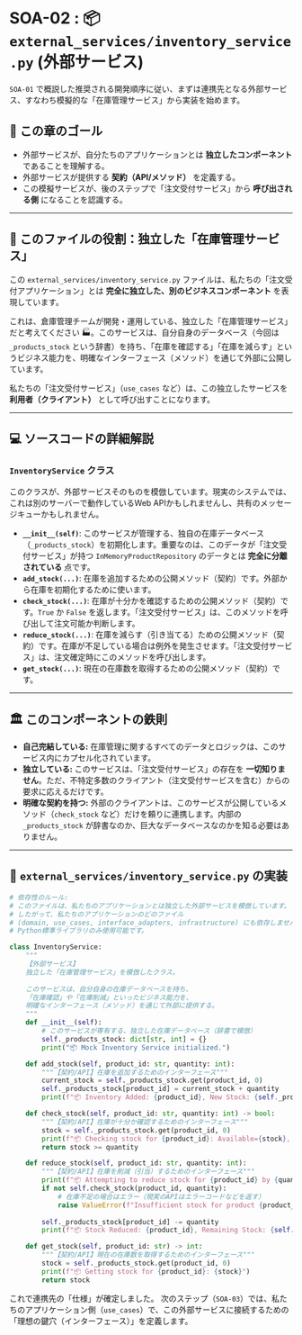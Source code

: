 # SOA-02 : 📦 `external_services/inventory_service.py` (外部サービス)

`SOA-01` で概説した推奨される開発順序に従い、まずは連携先となる外部サービス、すなわち模擬的な「在庫管理サービス」から実装を始めます。

## 🎯 この章のゴール

  * 外部サービスが、自分たちのアプリケーションとは **独立したコンポーネント** であることを理解する。
  * 外部サービスが提供する **契約（API/メソッド）** を定義する。
  * この模擬サービスが、後のステップで「注文受付サービス」から **呼び出される側** になることを認識する。

-----

## 🏢 このファイルの役割：独立した「在庫管理サービス」

この `external_services/inventory_service.py` ファイルは、私たちの「注文受付アプリケーション」とは **完全に独立した、別のビジネスコンポーネント** を表現しています。

これは、倉庫管理チームが開発・運用している、独立した「在庫管理サービス」だと考えてください 🏭。このサービスは、自分自身のデータベース（今回は `_products_stock` という辞書）を持ち、「在庫を確認する」「在庫を減らす」というビジネス能力を、明確なインターフェース（メソッド）を通じて外部に公開しています。

私たちの「注文受付サービス」（`use_cases` など）は、この独立したサービスを **利用者（クライアント）** として呼び出すことになります。

-----

## 💻 ソースコードの詳細解説

### `InventoryService` クラス

このクラスが、外部サービスそのものを模倣しています。現実のシステムでは、これは別のサーバーで動作しているWeb APIかもしれませんし、共有のメッセージキューかもしれません。

  * **`__init__(self)`**:
    このサービスが管理する、独自の在庫データベース（`_products_stock`）を初期化します。重要なのは、このデータが「注文受付サービス」が持つ `InMemoryProductRepository` のデータとは **完全に分離されている** 点です。
  * **`add_stock(...)`**:
    在庫を追加するための公開メソッド（契約）です。外部から在庫を初期化するために使います。
  * **`check_stock(...)`**:
    在庫が十分かを確認するための公開メソッド（契約）です。`True` か `False` を返します。「注文受付サービス」は、このメソッドを呼び出して注文可能か判断します。
  * **`reduce_stock(...)`**:
    在庫を減らす（引き当てる）ための公開メソッド（契約）です。在庫が不足している場合は例外を発生させます。「注文受付サービス」は、注文確定時にこのメソッドを呼び出します。
  * **`get_stock(...)`**:
    現在の在庫数を取得するための公開メソッド（契約）です。

-----

## 🏛️ このコンポーネントの鉄則

  * **自己完結している:** 在庫管理に関するすべてのデータとロジックは、このサービス内にカプセル化されています。
  * **独立している:** このサービスは、「注文受付サービス」の存在を **一切知りません**。ただ、不特定多数のクライアント（注文受付サービスを含む）からの要求に応えるだけです。
  * **明確な契約を持つ:** 外部のクライアントは、このサービスが公開しているメソッド（`check_stock` など）だけを頼りに連携します。内部の `_products_stock` が辞書なのか、巨大なデータベースなのかを知る必要はありません。

-----

## 📄 `external_services/inventory_service.py` の実装

```python:external_services/inventory_service.py
# 依存性のルール:
# このファイルは、私たちのアプリケーションとは独立した外部サービスを模倣しています。
# したがって、私たちのアプリケーションのどのファイル
# (domain, use_cases, interface_adapters, infrastructure) にも依存しません。
# Python標準ライブラリのみ使用可能です。

class InventoryService:
    """
    【外部サービス】
    独立した「在庫管理サービス」を模倣したクラス。
    
    このサービスは、自分自身の在庫データベースを持ち、
    「在庫確認」や「在庫削減」といったビジネス能力を、
    明確なインターフェース（メソッド）を通じて外部に提供する。
    """
    def __init__(self):
        # このサービスが専有する、独立した在庫データベース（辞書で模倣）
        self._products_stock: dict[str, int] = {}
        print("📦 Mock Inventory Service initialized.")

    def add_stock(self, product_id: str, quantity: int):
        """【契約/API】在庫を追加するためのインターフェース"""
        current_stock = self._products_stock.get(product_id, 0)
        self._products_stock[product_id] = current_stock + quantity
        print(f"📦 Inventory Added: {product_id}, New Stock: {self._products_stock[product_id]}")

    def check_stock(self, product_id: str, quantity: int) -> bool:
        """【契約/API】在庫が十分か確認するためのインターフェース"""
        stock = self._products_stock.get(product_id, 0)
        print(f"📦 Checking stock for {product_id}: Available={stock}, Required={quantity}")
        return stock >= quantity

    def reduce_stock(self, product_id: str, quantity: int):
        """【契約/API】在庫を削減（引当）するためのインターフェース"""
        print(f"📦 Attempting to reduce stock for {product_id} by {quantity}")
        if not self.check_stock(product_id, quantity):
            # 在庫不足の場合はエラー（現実のAPIはエラーコードなどを返す）
            raise ValueError(f"Insufficient stock for product {product_id}")
        
        self._products_stock[product_id] -= quantity
        print(f"📦 Stock Reduced: {product_id}, Remaining Stock: {self._products_stock[product_id]}")

    def get_stock(self, product_id: str) -> int:
        """【契約/API】現在の在庫数を取得するためのインターフェース"""
        stock = self._products_stock.get(product_id, 0)
        print(f"📦 Getting stock for {product_id}: {stock}")
        return stock

```

これで連携先の「仕様」が確定しました。
次のステップ（`SOA-03`）では、私たちのアプリケーション側（`use_cases`）で、この外部サービスに接続するための「理想の鍵穴（インターフェース）」を定義します。